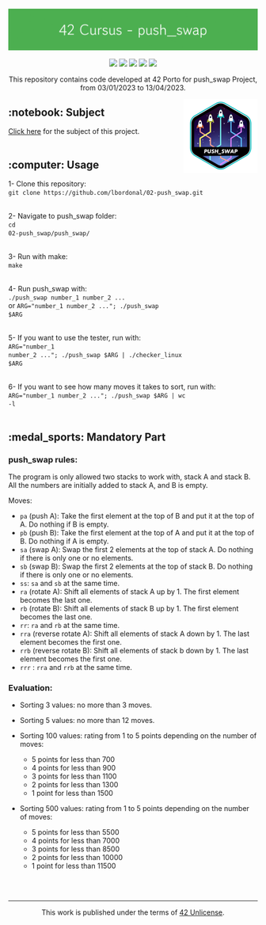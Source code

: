 <p align="center">
  <img src="https://github.com/lbordonal/lbordonal/blob/main/.images/42_Cursus_-_push_swap.png">
</p>

<p align="center">
	<img src="https://img.shields.io/badge/score-84%20%2F%20100-success?style=flat-square" />
	<img src="https://img.shields.io/github/languages/code-size/lbordonal/02-push_swap?style=flat-square" />
	<img src="https://img.shields.io/github/languages/count/lbordonal/02-push_swap?style=flat-square" />
	<img src="https://img.shields.io/github/languages/top/lbordonal/02-push_swap?style=flat-square" />
	<img src="https://img.shields.io/github/last-commit/lbordonal/02-push_swap?style=flat-square" />
</p>

<p align="center">
This repository contains code developed at 42 Porto for push_swap Project, from 03/01/2023 to 13/04/2023.
</p>

<img src="https://github.com/lbordonal/lbordonal/blob/main/.42_badges/push_swape.png" align="right" />
<h2>
	 :notebook: Subject
</h2>
<a href="https://github.com/lbordonal/02-push_swap/blob/main/Subject/en.subject.pdf">Click here</a> for the subject of this project.
<br /><br />

<h2 align="left">
	:computer: Usage
</h2>
1- Clone this repository: </br>
<code>git clone https://github.com/lbordonal/02-push_swap.git</code> </br></br>

2- Navigate to push_swap folder: </br>
<code>cd 02-push_swap/push_swap/</code><br /><br />

3- Run with make: </br>
<code>make</code><br /><br />

4- Run push_swap with: </br>
<code>./push_swap number_1 number_2 ... </code> or <code>ARG="number_1 number_2 ..."; ./push_swap $ARG</code><br /><br />

5- If you want to use the tester, run with: </br>
<code>ARG="number_1 number_2 ..."; ./push_swap $ARG | ./checker_linux $ARG</code><br /><br />

6- If you want to see how many moves it takes to sort, run with: </br>
<code>ARG="number_1 number_2 ..."; ./push_swap $ARG | wc -l</code><br /><br />


<h2 align="left">
	:medal_sports: Mandatory Part
</h2>

<h3 align="left">
push_swap rules:
</h3>
The program is only allowed two stacks to work with, stack A and stack B. All the numbers are initially added to stack A, and B is empty.

Moves:

* ```pa``` (push A): Take the first element at the top of B and put it at the top of A. Do nothing if B is empty.
* ```pb``` (push B): Take the first element at the top of A and put it at the top of B. Do nothing if A is empty.
* ```sa``` (swap A): Swap the first 2 elements at the top of stack A. Do nothing if there is only one or no elements.
* ```sb``` (swap B): Swap the first 2 elements at the top of stack B. Do nothing if there is only one or no elements.
* ```ss```: ```sa``` and ```sb``` at the same time.
* ```ra``` (rotate A): Shift all elements of stack A up by 1. The first element becomes the last one.
* ```rb``` (rotate B): Shift all elements of stack B up by 1. The first element becomes the last one.
* ```rr```: ```ra``` and ```rb``` at the same time.
* ```rra``` (reverse rotate A): Shift all elements of stack A down by 1. The last element becomes the first one.
* ```rrb``` (reverse rotate B): Shift all elements of stack b down by 1. The last element becomes the first one.
* ```rrr``` : ```rra``` and ```rrb``` at the same time.

<h3 align="left">
Evaluation:
</h3>

* Sorting 3 values: no more than 3 moves.
* Sorting 5 values: no more than 12 moves.
* Sorting 100 values: rating from 1 to 5 points depending on the number of moves:

  * 5 points for less than 700
  * 4 points for less than 900
  * 3 points for less than 1100
  * 2 points for less than 1300
  * 1 point for less than 1500

* Sorting 500 values: rating from 1 to 5 points depending on the number of moves:

  * 5 points for less than 5500
  * 4 points for less than 7000
  * 3 points for less than 8500
  * 2 points for less than 10000
  * 1 point for less than 11500



<br />
<br />
<hr/>
<p align="center">
This work is published under the terms of <a href="https://github.com/gcamerli/42unlicense">42 Unlicense</a>.
</p>


